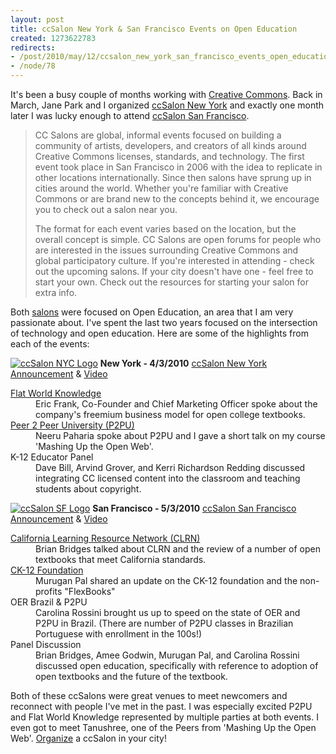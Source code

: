 ```yaml
--- 
layout: post
title: ccSalon New York & San Francisco Events on Open Education
created: 1273622783
redirects:
- /post/2010/may/12/ccsalon_new_york_san_francisco_events_open_education
- /node/78
---
```

It's been a busy couple of months working with <a href="http://creativecommons.org">Creative Commons</a>. Back in March, Jane Park and I organized <a href="http://creativecommons.org/weblog/entry/20499">ccSalon New York</a> and exactly one month later I was lucky enough to attend <a href="http://creativecommons.org/weblog/entry/21691">ccSalon San Francisco</a>.

<blockquote>
<p>CC Salons are global, informal events focused on building a community of artists, developers, and creators of all kinds around Creative Commons licenses, standards, and technology. The first event took place in San Francisco in 2006 with the idea to replicate in other locations internationally. Since then salons have sprung up in cities around the world. Whether you're familiar with Creative Commons or are brand new to the concepts behind it, we encourage you to check out a salon near you.</p>

<p>The format for each event varies based on the location, but the overall concept is simple. CC Salons are open forums for people who are interested in the issues surrounding Creative Commons and global participatory culture. If you're interested in attending - check out the upcoming salons. If your city doesn't have one - feel free to start your own. Check out the resources for starting your salon for extra info.</p>
</blockquote>

Both <a href="http://wiki.creativecommons.org/Salon">salons</a> were focused on Open Education, an area that I am very passionate about. I've spent the last two years focused on the intersection of technology and open education. Here are some of the highlights from each of the events:

<a href="http://www.flickr.com/photos/johndbritton/4598160423/"><img alt="ccSalon NYC Logo" src="http://farm2.static.flickr.com/1229/4598160423_0964b884bc_m.jpg" /></a>
<strong>New York - 4/3/2010</strong>
<a href="http://creativecommons.org/weblog/entry/20499">ccSalon New York Announcement</a> & <a href="http://creativecommons.org/weblog/entry/21670">Video</a>
<dl>
<dt><a href="http://www.flatworldknowledge.com">Flat World Knowledge</a></dt>
<dd>Eric Frank, Co-Founder and Chief Marketing Officer spoke about the company's freemium business model for open college textbooks.</dd>
<dt><a href="http://p2pu.org">Peer 2 Peer University (P2PU)</a><dt>
<dd>Neeru Paharia spoke about P2PU and I gave a short talk on my course 'Mashing Up the Open Web'.</dd>
<dt>K-12 Educator Panel</dt>
<dd>Dave Bill, Arvind Grover, and Kerri Richardson Redding discussed integrating CC licensed content into the classroom and teaching students about copyright.</dd>
</dl>

<a href="http://www.flickr.com/photos/johndbritton/4598778394/"><img alt="ccSalon SF Logo" src="http://farm4.static.flickr.com/3369/4598778394_2d6d0f866f_m.jpg" /></a>
<strong>San Francisco - 5/3/2010</strong>
<a href="http://creativecommons.org/weblog/entry/21691">ccSalon San Francisco Announcement</a> & <a href="http://http://creativecommons.org/weblog/entry/21960">Video</a>
<dl>
<dt><a href="http://www.clrn.org">California Learning Resource Network (CLRN)</a></dt>
<dd>Brian Bridges talked about CLRN and the review of a number of open textbooks that meet California standards.</dd>
<dt><a href="http://www.ck12.org">CK-12 Foundation</a></dt>
<dd>Murugan Pal shared an update on the CK-12 foundation and the non-profits "FlexBooks"</dd>
<dt>OER Brazil & P2PU</dt>
<dd>Carolina Rossini brought us up to speed on the state of OER and P2PU in Brazil. (There are number of P2PU classes in Brazilian Portuguese with enrollment in the 100s!)</dd>
<dt>Panel Discussion</dt>
<dd>Brian Bridges, Amee Godwin, Murugan Pal, and Carolina Rossini discussed open education, specifically with reference to adoption of open textbooks and the future of the textbook.</dd>
</dl>

Both of these ccSalons were great venues to meet newcomers and reconnect with people I've met in the past. I was especially excited P2PU and Flat World Knowledge represented by multiple parties at both events. I even got to meet Tanushree, one of the Peers from 'Mashing Up the Open Web'. <a href="http://wiki.creativecommons.org/Salon#Resources_for_starting_your_own_CC_Salon">Organize</a> a ccSalon in your city!
